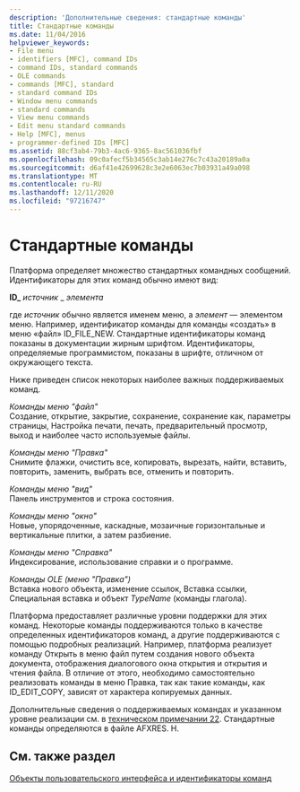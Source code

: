 ```yaml
---
description: 'Дополнительные сведения: стандартные команды'
title: Стандартные команды
ms.date: 11/04/2016
helpviewer_keywords:
- File menu
- identifiers [MFC], command IDs
- command IDs, standard commands
- OLE commands
- commands [MFC], standard
- standard command IDs
- Window menu commands
- standard commands
- View menu commands
- Edit menu standard commands
- Help [MFC], menus
- programmer-defined IDs [MFC]
ms.assetid: 88cf3ab4-79b3-4ac6-9365-8ac561036fbf
ms.openlocfilehash: 09c0afecf5b34565c3ab14e276c7c43a20189a0a
ms.sourcegitcommit: d6af41e42699628c3e2e6063ec7b03931a49a098
ms.translationtype: MT
ms.contentlocale: ru-RU
ms.lasthandoff: 12/11/2020
ms.locfileid: "97216747"
---
```

# <a name="standard-commands"></a>Стандартные команды

Платформа определяет множество стандартных командных сообщений. Идентификаторы для этих команд обычно имеют вид:

**ID_** *источник* _ *элемента*

где *источник* обычно является именем меню, а *элемент* — элементом меню. Например, идентификатор команды для команды «создать» в меню «файл» ID_FILE_NEW. Стандартные идентификаторы команд показаны в документации жирным шрифтом. Идентификаторы, определяемые программистом, показаны в шрифте, отличном от окружающего текста.

Ниже приведен список некоторых наиболее важных поддерживаемых команд.

*Команды меню "файл"*<br/>
Создание, открытие, закрытие, сохранение, сохранение как, параметры страницы, Настройка печати, печать, предварительный просмотр, выход и наиболее часто используемые файлы.

*Команды меню "Правка"*<br/>
Снимите флажки, очистить все, копировать, вырезать, найти, вставить, повторить, заменить, выбрать все, отменить и повторить.

*Команды меню "вид"*<br/>
Панель инструментов и строка состояния.

*Команды меню "окно"*<br/>
Новые, упорядоченные, каскадные, мозаичные горизонтальные и вертикальные плитки, а затем разбиение.

*Команды меню "Справка"*<br/>
Индексирование, использование справки и о программе.

*Команды OLE (меню "Правка")*<br/>
Вставка нового объекта, изменение ссылок, Вставка ссылки, Специальная вставка и объект *TypeName* (команды глагола).

Платформа предоставляет различные уровни поддержки для этих команд. Некоторые команды поддерживаются только в качестве определенных идентификаторов команд, а другие поддерживаются с помощью подробных реализаций. Например, платформа реализует команду Открыть в меню файл путем создания нового объекта документа, отображения диалогового окна открытия и открытия и чтения файла. В отличие от этого, необходимо самостоятельно реализовать команды в меню Правка, так как такие команды, как ID_EDIT_COPY, зависят от характера копируемых данных.

Дополнительные сведения о поддерживаемых командах и указанном уровне реализации см. в [техническом примечании 22](../mfc/tn022-standard-commands-implementation.md). Стандартные команды определяются в файле AFXRES. H.

## <a name="see-also"></a>См. также раздел

[Объекты пользовательского интерфейса и идентификаторы команд](../mfc/user-interface-objects-and-command-ids.md)
